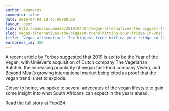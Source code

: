 ```yaml
---
author: emamacos
comments: false
date: 2019-04-04 19:45:08+00:00
layout: post
link: http://mamacos.media/2019/04/04/vegan-alternatives-the-biggest-trend-hitting-your-fridge-in-2019/
slug: vegan-alternatives-the-biggest-trend-hitting-your-fridge-in-2019
title: 'Vegan alternatives: The biggest trend hitting your fridge in 2019'
wordpress_id: 306
---
```





A recent [article by Forbes](https://www.forbes.com/sites/davidebanis/2018/12/31/everything-is-ready-to-make-2019-the-year-of-the-vegan-are-you/#27863a2b57df) suggested that 2019 is set to be the Year of the Vegan, with Unilever’s acquisition of Dutch company The Vegetarian Butcher, the increasing popularity of vegan fast-food company Vivera, and Beyond Meat’s growing international market being cited as proof that the vegan trend is set to explode.







Closer to home, we spoke to several advocates of the vegan lifestyle to gain some insight into what South Africans can expect in the years ahead. 







[Read the full story at Food24](https://www.food24.com/News-and-Guides/News-and-Trends/vegan-alternatives-the-biggest-trend-hitting-your-fridge-in-2019-20190402)



